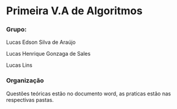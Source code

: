 <h1>Primeira V.A de Algoritmos</h1>
<h3>Grupo:</h3>
<p>Lucas Edson Silva de Araújo</p>
<p>Lucas Henrique Gonzaga de Sales</p>
<p>Lucas Lins</p>



<h3>Organização</h3>
<p>Questões teóricas estão no documento word, as praticas estão nas respectivas pastas.</p>



